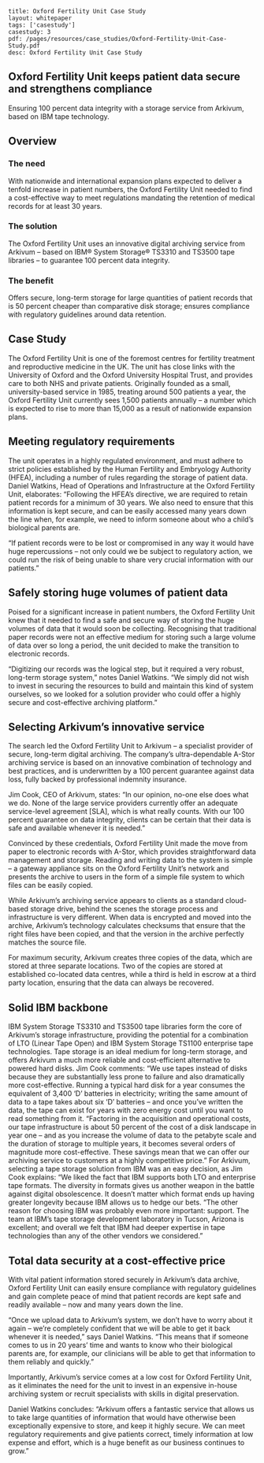 ```title: Oxford Fertility Unit Case Studylayout: whitepapertags: ['casestudy']casestudy: 3pdf: /pages/resources/case_studies/Oxford-Fertility-Unit-Case-Study.pdfdesc: Oxford Fertility Unit Case Study```## Oxford Fertility Unit keeps patient data secure and strengthens complianceEnsuring 100 percent data integrity with a storage service from Arkivum, based on IBM tape technology.## Overview### The needWith nationwide and international expansion plans expected to deliver a tenfold increase in patient numbers, the Oxford Fertility Unit needed to find a cost-effective way to meet regulations mandating the retention of medical records for at least 30 years.### The solutionThe Oxford Fertility Unit uses an innovative digital archiving service from Arkivum – based on IBM® System Storage® TS3310 and TS3500 tape libraries – to guarantee 100 percent data integrity.### The benefitOffers secure, long-term storage for large quantities of patient records thatis 50 percent cheaper than comparative disk storage; ensures compliance with regulatory guidelines around data retention.## Case StudyThe Oxford Fertility Unit is one of the foremost centres for fertility treatment and reproductive medicine in the UK. The unit has close links with the University of Oxford and the Oxford University Hospital Trust, and provides care to both NHS and private patients.Originally founded as a small, university-based service in 1985, treating around 500 patients a year, the Oxford Fertility Unit currently sees 1,500 patients annually – a number which is expected to rise to more than 15,000 as a result of nationwide expansion plans.## Meeting regulatory requirementsThe unit operates in a highly regulated environment, and must adhere to strict policies established by the Human Fertility and Embryology Authority (HFEA), including a number of rules regarding the storage of patient data.Daniel Watkins, Head of Operations and Infrastructure at the Oxford Fertility Unit, elaborates: “Following the HFEA’s directive, we are required to retain patient records for a minimum of 30 years. We also need to ensure that this information is kept secure, and can be easily accessed many years down the line when, for example, we need to inform someone about who a child’s biological parents are. “If patient records were to be lost or compromised in any way it would have huge repercussions – not only could we be subject to regulatory action, we could run the risk of being unable to share very crucial information with our patients.”## Safely storing huge volumes of patient dataPoised for a significant increase in patient numbers, the Oxford Fertility Unit knew that it needed to find a safe and secure way of storing the huge volumes of data that it would soon be collecting. Recognising that traditional paper records were not an effective medium for storing such a large volume of data over so long a period, the unit decided to make the transition to electronic records.“Digitizing our records was the logical step, but it required a very robust, long-term storage system,” notes Daniel Watkins. “We simply did not wish to invest in securing the resources to build and maintain this kind of system ourselves, so we looked for a solution provider who could offer a highly secure and cost-effective archiving platform.”## Selecting Arkivum’s innovative serviceThe search led the Oxford Fertility Unit to Arkivum – a specialist provider of secure, long-term digital archiving. The company’s ultra-dependable A-Stor archiving service is based on an innovative combination of technology and best practices, and is underwritten by a 100 percent guarantee against data loss, fully backed by professional indemnity insurance.Jim Cook, CEO of Arkivum, states: “In our opinion, no-one else does what we do. None of the large service providers currently offer an adequate service-level agreement [SLA], which is what really counts. With our 100 percent guarantee on data integrity, clients can be certain that their data is safe and available whenever it is needed.”Convinced by these credentials, Oxford Fertility Unit made the move from paper to electronic records with A-Stor, which provides straightforward data management and storage. Reading and writing data to the system is simple – a gateway appliance sits on the Oxford Fertility Unit’s network and presents the archive to users in the form ofa simple file system to which files can be easily copied.While Arkivum’s archiving service appears to clients as a standard cloud-based storage drive, behind the scenes the storage process and infrastructure is very different. When data is encrypted and moved into the archive, Arkivum’s technology calculates checksums that ensure that the right files have been copied, and that the version in the archiveperfectly matches the source file.For maximum security, Arkivum creates three copies of the data, which are stored at three separate locations. Two of the copies are stored at established co-located data centres, while a third is held in escrow at a third party location, ensuring that the data can always be recovered.## Solid IBM backboneIBM System Storage TS3310 and TS3500 tape libraries form the core of Arkivum’s storage infrastructure, providing the potential for a combination of LTO (Linear Tape Open) and IBM System Storage TS1100 enterprise tape technologies. Tape storage is an ideal mediumfor long-term storage, and offers Arkivum a much more reliable and cost-efficient alternative to powered hard disks.Jim Cook comments: “We use tapes instead of disks because theyare substantially less prone to failure and also dramatically morecost-effective. Running a typical hard disk for a year consumes theequivalent of 3,400 ‘D’ batteries in electricity; writing the same amountof data to a tape takes about six ‘D’ batteries – and once you’ve writtenthe data, the tape can exist for years with zero energy cost until youwant to read something from it.“Factoring in the acquisition and operational costs, our tapeinfrastructure is about 50 percent of the cost of a disk landscape in yearone – and as you increase the volume of data to the petabyte scale andthe duration of storage to multiple years, it becomes several orders ofmagnitude more cost-effective. These savings mean that we can offerour archiving service to customers at a highly competitive price.”For Arkivum, selecting a tape storage solution from IBM was an easydecision, as Jim Cook explains: “We liked the fact that IBM supportsboth LTO and enterprise tape formats. The diversity in formats givesus another weapon in the battle against digital obsolescence. It doesn’tmatter which format ends up having greater longevity because IBMallows us to hedge our bets.“The other reason for choosing IBM was probably even moreimportant: support. The team at IBM’s tape storage developmentlaboratory in Tucson, Arizona is excellent; and overall we felt that IBMhad deeper expertise in tape technologies than any of the other vendorswe considered.”## Total data security at a cost-effective priceWith vital patient information stored securely in Arkivum’s data archive, Oxford Fertility Unit can easily ensure compliance with regulatory guidelines and gain complete peace of mind that patient records are kept safe and readily available – now and many years downthe line.“Once we upload data to Arkivum’s system, we don’t have to worry about it again – we’re completely confident that we will be able to get it back whenever it is needed,” says Daniel Watkins. “This means that if someone comes to us in 20 years’ time and wants to know who their biological parents are, for example, our clinicians will be able to getthat information to them reliably and quickly.”Importantly, Arkivum’s service comes at a low cost for Oxford Fertility Unit, as it eliminates the need for the unit to invest in an expensive in-house archiving system or recruit specialists with skills in digital preservation.Daniel Watkins concludes: “Arkivum offers a fantastic service that allows us to take large quantities of information that would have otherwise been exceptionally expensive to store, and keep it highly secure. We can meet regulatory requirements and give patients correct,timely information at low expense and effort, which is a huge benefit as our business continues to grow.”